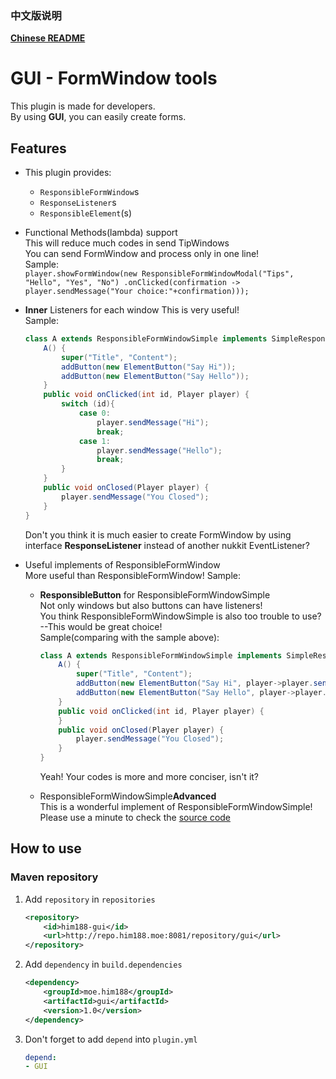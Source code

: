 ### 中文版说明
[**Chinese README**](README-chs.md)

# GUI - FormWindow tools

This plugin is made for developers.  
By using **GUI**, you can easily create forms.

## Features
* This plugin provides:
  * `ResponsibleFormWindow`s
  * `ResponseListener`s
  * `ResponsibleElement`(s)

* Functional Methods(lambda) support  
  This will reduce much codes in send TipWindows  
  You can send FormWindow and process only in one line!  
  Sample:  
  `
  player.showFormWindow(new ResponsibleFormWindowModal("Tips", "Hello", "Yes", "No")
.onClicked(confirmation -> player.sendMessage("Your choice:"+confirmation)));
  `

* **Inner** Listeners for each window
  This is very useful!  
  Sample:  
  ```java
  class A extends ResponsibleFormWindowSimple implements SimpleResponseListener {
      A() {
          super("Title", "Content");
          addButton(new ElementButton("Say Hi"));
          addButton(new ElementButton("Say Hello"));
      }
      public void onClicked(int id, Player player) {
          switch (id){
              case 0:
                  player.sendMessage("Hi");
                  break;
              case 1:
                  player.sendMessage("Hello");
                  break;
          }
      }
      public void onClosed(Player player) {
          player.sendMessage("You Closed");
      }
  }
  ```
  Don't you think it is much easier to create FormWindow by using interface **ResponseListener** instead of another nukkit EventListener?

* Useful implements of ResponsibleFormWindow  
  More useful than ResponsibleFormWindow!
  Sample:
  * **ResponsibleButton** for ResponsibleFormWindowSimple  
    Not only windows but also buttons can have listeners!  
    You think ResponsibleFormWindowSimple is also too trouble to use? --This would be great choice!  
    Sample(comparing with the sample above):

    ```java
    class A extends ResponsibleFormWindowSimple implements SimpleResponseListener {
        A() {
            super("Title", "Content");
            addButton(new ElementButton("Say Hi", player->player.sendMessage("Hi")));
            addButton(new ElementButton("Say Hello", player->player.sendMessage("Hello")));
        }
        public void onClicked(int id, Player player) {
        }
        public void onClosed(Player player) {
            player.sendMessage("You Closed");
        }
    }
    ```
    Yeah! Your codes is more and more conciser, isn't it?

  * ResponsibleFormWindowSimple**Advanced**  
    This is a wonderful implement of ResponsibleFormWindowSimple!
    Please use a minute to check the [source code](src/main/java/moe/him188/gui/window/ResponsibleFormWindowSimpleAdvanced.java)

## How to use
### Maven repository

1. Add `repository` in `repositories`
    ```xml
    <repository>
        <id>him188-gui</id>
        <url>http://repo.him188.moe:8081/repository/gui</url>
    </repository>
    ```
2. Add `dependency` in `build.dependencies`
    ```xml
    <dependency>
        <groupId>moe.him188</groupId>
        <artifactId>gui</artifactId>
        <version>1.0</version>
    </dependency>
    ```
3. Don't forget to add `depend` into `plugin.yml`
    ```yaml
    depend:
    - GUI
    ```
